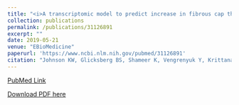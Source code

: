 ```yaml
---
title: "<i>A transcriptomic model to predict increase in fibrous cap thickness in response to high-dose statin treatment: Validation by serial intracoronary OCT imaging.</i>"
collection: publications
permalink: /publications/31126891
excerpt: ""
date: 2019-05-21
venue: "EBioMedicine"
paperurl: 'https://www.ncbi.nlm.nih.gov/pubmed/31126891'
citation: "Johnson KW, Glicksberg BS, Shameer K, Vengrenyuk Y, Krittanawong C, Russak AJ, Sharma SK, Narula JN, Dudley JT, Kini AS. A transcriptomic model to predict increase in fibrous cap thickness in response to high-dose statin treatment: Validation by serial intracoronary OCT imaging. EBioMedicine 2019 Mar 21. doi: 10.1016/j.ebiom.2019.05.007."
---
```


[PubMed Link](https://www.ncbi.nlm.nih.gov/pubmed/31126891)

[Download PDF here](https://raw.githubusercontent.com/kippjohnson/website/master/files/31126891.pdf)

<script type='text/javascript' src='https://d1bxh8uas1mnw7.cloudfront.net/assets/embed.js'></script>
<div class='altmetric-embed' data-badge-type="medium-donut" data-doi="10.1016/j.ebiom.2019.05.007" data-hide-no-mentions="true" data-hide-less-than="1" class="altmetric-embed"></div>


